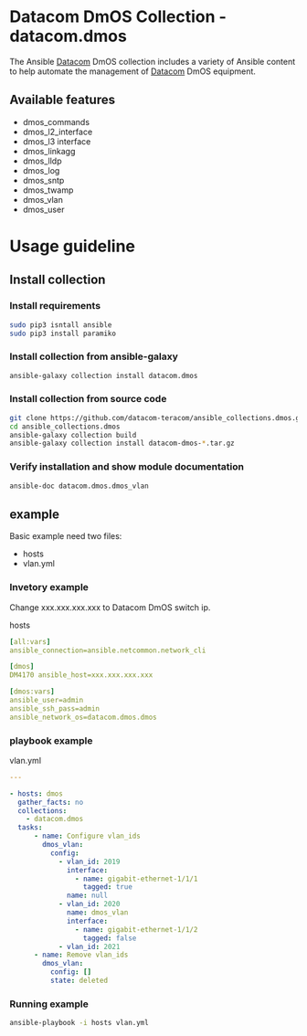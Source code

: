 # Datacom DmOS Collection - datacom.dmos

The Ansible [Datacom] DmOS collection includes a variety of Ansible content to help automate the
management of [Datacom] DmOS equipment.

[Datacom]: http://datacom.com.br

## Available features
- dmos_commands
- dmos_l2_interface
- dmos_l3 interface
- dmos_linkagg
- dmos_lldp
- dmos_log
- dmos_sntp
- dmos_twamp
- dmos_vlan
- dmos_user

# Usage guideline

## Install collection

### Install requirements

```bash
sudo pip3 isntall ansible
sudo pip3 install paramiko
```

### Install collection from ansible-galaxy

```bash
ansible-galaxy collection install datacom.dmos
```

### Install collection from source code

```bash
git clone https://github.com/datacom-teracom/ansible_collections.dmos.git
cd ansible_collections.dmos
ansible-galaxy collection build
ansible-galaxy collection install datacom-dmos-*.tar.gz
```

### Verify installation and show module documentation

```bash
ansible-doc datacom.dmos.dmos_vlan
```

## example

Basic example need two files:
- hosts
- vlan.yml

### Invetory example

Change xxx.xxx.xxx.xxx to Datacom DmOS switch ip.

hosts
```yml
[all:vars]
ansible_connection=ansible.netcommon.network_cli

[dmos]
DM4170 ansible_host=xxx.xxx.xxx.xxx

[dmos:vars]
ansible_user=admin
ansible_ssh_pass=admin
ansible_network_os=datacom.dmos.dmos
```

### playbook example
vlan.yml
```yml
---

- hosts: dmos
  gather_facts: no
  collections:
    - datacom.dmos
  tasks:
      - name: Configure vlan_ids
        dmos_vlan:
          config:
            - vlan_id: 2019
              interface:
                - name: gigabit-ethernet-1/1/1
                  tagged: true
              name: null
            - vlan_id: 2020
              name: dmos_vlan
              interface:
                - name: gigabit-ethernet-1/1/2
                  tagged: false
            - vlan_id: 2021
      - name: Remove vlan_ids
        dmos_vlan:
          config: []
          state: deleted
```

### Running example
```bash
ansible-playbook -i hosts vlan.yml
```

